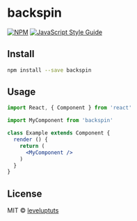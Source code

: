 # backspin

> 

[![NPM](https://img.shields.io/npm/v/backspin.svg)](https://www.npmjs.com/package/backspin) [![JavaScript Style Guide](https://img.shields.io/badge/code_style-standard-brightgreen.svg)](https://standardjs.com)

## Install

```bash
npm install --save backspin
```

## Usage

```jsx
import React, { Component } from 'react'

import MyComponent from 'backspin'

class Example extends Component {
  render () {
    return (
      <MyComponent />
    )
  }
}
```

## License

MIT © [leveluptuts](https://github.com/leveluptuts)
